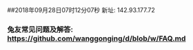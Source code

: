 ##2018年09月28日07时12分07秒 新址: 142.93.177.72
### 兔友常见问题及解答: https://github.com/wanggonging/d/blob/w/FAQ.md
